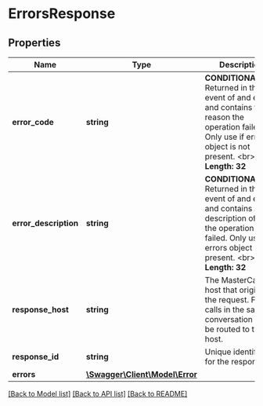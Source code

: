 # ErrorsResponse

## Properties
Name | Type | Description | Notes
------------ | ------------- | ------------- | -------------
**error_code** | **string** | __CONDITIONAL__&lt;br&gt; Returned in the event of and error and contains the reason the operation failed. Only use if errors object is not present. &lt;br&gt; __Max Length: 32__ | [optional] 
**error_description** | **string** | __CONDITIONAL__&lt;br&gt; Returned in the event of and error and contains a description of why the operation failed. Only use if errors object is not present. &lt;br&gt; __Max Length: 32__ | [optional] 
**response_host** | **string** | The MasterCard host that originated the request. Future calls in the same conversation may be routed to this host. | [optional] 
**response_id** | **string** | Unique identifier for the response. | [optional] 
**errors** | [**\Swagger\Client\Model\Error**](Error.md) |  | [optional] 

[[Back to Model list]](../README.md#documentation-for-models) [[Back to API list]](../README.md#documentation-for-api-endpoints) [[Back to README]](../README.md)


